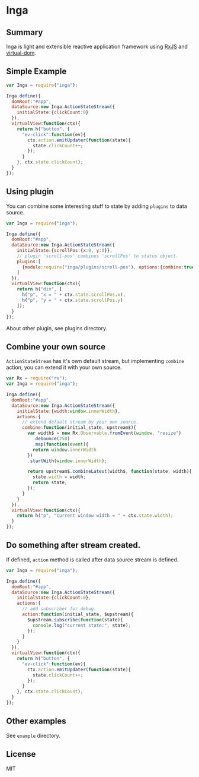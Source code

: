 # Inga

## Summary

Inga is light and extensible reactive application framework using [RxJS](https://github.com/Reactive-Extensions/RxJS) and [virtual-dom](https://github.com/Matt-Esch/virtual-dom).

## Simple Example

```javascript
var Inga = require("inga");

Inga.define({
  domRoot:"#app",
  dataSource:new Inga.ActionStateStream({
    initialState:{clickCount:0}
  }),
  virtualView:function(ctx){
    return h("button", {
      "ev-click":function(ev){
        ctx.action.emitUpdater(function(state){
          state.clickCount++;
        });
      }
    }, ctx.state.clickCount);
  }
});
```

## Using plugin

You can combine some interesting stuff to state by adding `plugins` to data source.

```javascript
var Inga = require("inga");

Inga.define({
  domRoot:"#app",
  dataSource:new Inga.ActionStateStream({
    initialState:{scrollPos:{x:0, y:0}},
    // plugin 'scroll-pos' combines 'scrollPos' to status object.
    plugins:[
      {module:require("inga/plugins/scroll-pos"), options:{combine:true}}
    ]
  }),
  virtualView:function(ctx){
    return h("div", [
      h("p", "x = " + ctx.state.scrollPos.x),
      h("p", "y = " + ctx.state.scrollPos.y)
    ]);
  }
});
```

About other plugin, see plugins directory.


## Combine your own source

`ActionStateStream` has it's own default stream, but implementing `combine` action, you can extend it with your own source.

```javascript
var Rx = require("rx");
var Inga = require("inga");

Inga.define({
  domRoot:"#app",
  dataSource:new Inga.ActionStateStream({
    initialState:{width:window.innerWidth},
    actions:{
      // extend default stream by your own source.
      combine:function(initial_state, upstream$){
        var width$ = new Rx.Observable.fromEvent(window, "resize")
          .debounce(250)
          .map(function(event){
          return window.innerWidth
        })
        .startWith(window.innerWidth);

        return upstream$.combineLatest(width$, function(state, width){
          state.width = width;
          return state;
        });
      }
    }
  }),
  virtualView:function(ctx){
    return h("p", "current window width = " + ctx.state.width);
  }
});
```

## Do something after stream created.

If defined, `action` method is called after data source stream is defined.

```javascript
var Inga = require("inga");

Inga.define({
  domRoot:"#app",
  dataSource:new Inga.ActionStateStream({
    initialState:{clickCount:0},
    actions:{
      // add subscriber for debug.
      action:function(initial_state, $upstream){
        $upstream.subscribe(function(state){
          console.log("current state:", state);
        });
      }
    }
  }),
  virtualView:function(ctx){
    return h("button", {
      "ev-click":function(ev){
        ctx.action.emitUpdater(function(state){
          state.clickCount++;
        });
      }
    }, ctx.state.clickCount);
  }
});
```

## Other examples

See `example` directory.

## License

MIT
